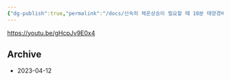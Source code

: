 ```yaml
---
{"dg-publish":true,"permalink":"/docs/신속히 체온상승이 필요할 때 10분 태양경배/","title":"신속히 체온상승이 필요할 때 10분 태양경배"}
---
```


https://youtu.be/gHcpJv9E0x4

Archive
---
- 2023-04-12
